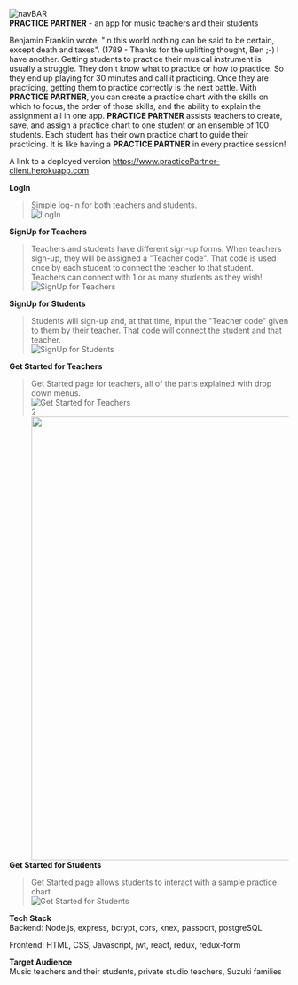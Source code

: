 ![navBAR](src/img/ppNavBarNew.png)<br />
**PRACTICE PARTNER** - an app for music teachers and their students

Benjamin Franklin wrote, "in this world nothing can be said to be certain, except death and taxes". (1789 - Thanks for the uplifting thought, Ben ;-)  I have another. Getting students to practice their musical instrument is usually a struggle. They don't know what to practice or how to practice. So they end up playing for 30 minutes and call it practicing.  Once they are practicing, getting them to practice correctly is the next battle.  With **PRACTICE PARTNER**, you can create a practice chart with the skills on which to focus, the order of those skills, and the ability to explain the assignment all in one app. **PRACTICE PARTNER** assists teachers to create, save, and assign a practice chart to one student or an ensemble of 100 students.  Each student has their own practice chart to guide their practicing.  It is like having a **PRACTICE PARTNER** in every practice session!

A link to a deployed version
https://www.practicePartner-client.herokuapp.com <br />
<!-- https://git.heroku.com/cryptic-basin-90804.git <br /> -->

**LogIn**
>Simple log-in for both teachers and students.<br />
![LogIn](src/img/ppLoginNew.png)<br />

**SignUp for Teachers**
>Teachers and students have different sign-up forms. When teachers sign-up, they will be assigned a "Teacher code".  That code is used once by each student to connect the teacher to that student. Teachers can connect with 1 or as many students as they wish!<br />
![SignUp for Teachers](src/img/ppRegTNew.png)<br />

**SignUp for Students**
>Students will sign-up and, at that time, input the "Teacher code" given to them by their teacher. That code will connect the student and that teacher.<br />
![SignUp for Students](src/img/ppRegSNew.png)<br />

**Get Started for Teachers**
>Get Started page for teachers, all of the parts explained with drop down menus.<br />
![Get Started for Teachers](src/img/ppOnBoardTNew.png)<br />
2
<a href="url"><img src="src/img/ppOnBoardTNew.png" align="left" height="auto" width="800" ></a>
<!-- <img src="https://github.com/thinkful-ei23/kathy-practice-client/src/img/ppOnBoardTNew.png"> -->
<!-- <img src="https://github.com/thinkful-ei23/kathy-practice-client/src/img/ppOnBoardTNew.png" width="48"> -->

**Get Started for Students**
>Get Started page allows students to interact with a sample practice chart.<br />
![Get Started for Students](src/img/ppOnBoardSNew.png)<br />

**Tech Stack**<br />
Backend: Node.js, express, bcrypt, cors, knex, passport, postgreSQL

Frontend: HTML, CSS, Javascript, jwt, react, redux, redux-form

**Target Audience**<br />
Music teachers and their students, private studio teachers, Suzuki families